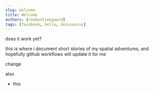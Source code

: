 ```yaml
---
slug: welcome
title: Welcome
authors: [reubenliengaard]
tags: [facebook, hello, docusaurus]
---
```


does it work yet?

this is where i document short stories of my spatial adventures, and hopefully github workflows will update it for me

change 

also
- this

